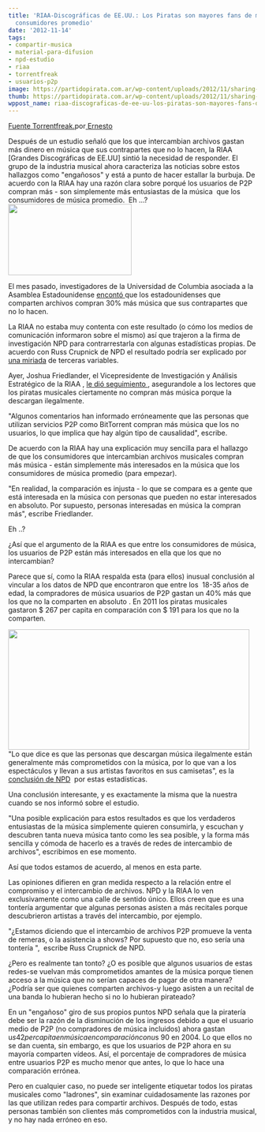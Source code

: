 ```yaml
---
title: 'RIAA-Discográficas de EE.UU.: Los Piratas son mayores fans de música que los
  consumidores promedio'
date: '2012-11-14'
tags:
- compartir-musica
- material-para-difusion
- npd-estudio
- riaa
- torrentfreak
- usuarios-p2p
image: https://partidopirata.com.ar/wp-content/uploads/2012/11/sharing-caring.jpg
thumb: https://partidopirata.com.ar/wp-content/uploads/2012/11/sharing-caring-150x144.jpg
wppost_name: riaa-discograficas-de-ee-uu-los-piratas-son-mayores-fans-de-musica-que-los-consumidores-promedio
---
```


<a href="https://torrentfreak.com/riaa-pirates-are-bigger-music-fans-than-average-consumers-121113/" target="_blank">Fuente Torrentfreak.</a>por<a title="Posts by Ernesto" href="https://torrentfreak.com/author/ernesto/" rel="author"> Ernesto</a>

Después de un estudio señaló que los que intercambian archivos gastan más dinero en música que sus contrapartes que no lo hacen, la RIAA [Grandes Discográficas de EE.UU] sintió la necesidad de responder. El grupo de la industria musical ahora caracteriza las noticias sobre estos hallazgos como "engañosos" y está a punto de hacer estallar la burbuja. De acuerdo con la RIAA hay una razón clara sobre porqué los usuarios de P2P compran más - son simplemente más entusiastas de la música  que los consumidores de música promedio.  Eh ...?
<a href="https://partidopirata.com.ar/wp-content/uploads/2012/11/sharing-caring.jpg"><img class="alignright size-full wp-image-7387" title="sharing-caring" src="https://partidopirata.com.ar/wp-content/uploads/2012/11/sharing-caring.jpg" alt="" width="250" height="144" /></a>

El mes pasado, investigadores de la Universidad de Columbia asociada a la Asamblea Estadounidense <a href="http://torrentfreak.com/file-sharers-buy-30-more-music-than-non-p2p-peers-121015/">encont</a><a href="http://torrentfreak.com/file-sharers-buy-30-more-music-than-non-p2p-peers-121015/">ó </a> que los estadounidenses que comparten archivos compran 30% más música que sus contrapartes que no lo hacen.

La RIAA no estaba muy contenta con este resultado (o cómo los medios de comunicación informaron sobre el mismo) así que trajeron a la firma de investigación NPD para contrarrestarla con algunas estadísticas propias. De acuerdo con Russ Crupnick de NPD el resultado podría ser explicado por <a href="https://www.npdgroupblog.com/driving-under-the-influence/">una miriada</a> de terceras variables.

Ayer, Joshua Friedlander, el Vicepresidente de Investigación y Análisis Estratégico de la RIAA , <a href="http://www.riaa.com/blog.php?content_selector=riaa-news-blog&amp;blog_selector=How-To-Evaluate-Illegal-Downloading-Metrics&amp;news_month_filter=11&amp;news_year_filter=2012"> le dió seguimiento </a>, asegurandole a los lectores que los piratas musicales ciertamente no compran más música porque la descargan ilegalmente.

"Algunos comentarios han informado erróneamente que las personas que utilizan servicios P2P como BitTorrent compran más música que los no usuarios, lo que implica que hay algún tipo de causalidad", escribe.

De acuerdo con la RIAA hay una explicación muy sencilla para el hallazgo de que los consumidores que intercambian archivos musicales compran más música - están simplemente más interesados en la música que los consumidores de música promedio (para empezar).

"En realidad, la comparación es injusta - lo que se compara es a gente que está interesada en la música con personas que pueden no estar interesados en absoluto. Por supuesto, personas interesadas en música la compran más", escribe Friedlander.

Eh ..?

¿Así que el argumento de la RIAA es que entre los consumidores de música, los usuarios de P2P están más interesados en ella que los que no intercambian?

Parece que sí, como la RIAA respalda esta (para ellos) inusual conclusión al vincular a los datos de NPD que encontraron que entre los  18-35 años de edad, la compradores de música usuarios de P2P gastan un 40% más que los que no la comparten en absoluto . En 2011 los piratas musicales gastaron $ 267 per capita en comparación con $ 191 para los que no la comparten.

<a href="https://partidopirata.com.ar/wp-content/uploads/2012/11/npd-stats.jpg"><img class="aligncenter size-full wp-image-7388" title="npd-stats" src="https://partidopirata.com.ar/wp-content/uploads/2012/11/npd-stats.jpg" alt="" width="489" height="244" /></a>"Lo que dice es que las personas que descargan música ilegalmente están generalmente más comprometidos con la música, por lo que van a los espectáculos y llevan a sus artistas favoritos en sus camisetas", es la <a href="https://www.npdgroupblog.com/driving-under-the-influence/"> conclusión de NPD</a>  por estas estadísticas.

Una conclusión interesante, y es exactamente la misma que la nuestra cuando se nos informó sobre el estudio.

"Una posible explicación para estos resultados es que los verdaderos entusiastas de la música simplemente quieren consumirla, y escuchan y descubren tanta nueva música tanto como les sea posible, y la forma más sencilla y cómoda de hacerlo es a través de redes de intercambio de archivos", escribimos en ese momento.

Así que todos estamos de acuerdo, al menos en esta parte.

Las opiniones difieren en gran medida respecto a la relación entre el compromiso y el intercambio de archivos. NPD y la RIAA lo ven exclusivamente como una calle de sentido único. Ellos creen que es una tontería argumentar que algunas personas asisten a más recitales porque descubrieron artistas a través del intercambio, por ejemplo.

"¿Estamos diciendo que el intercambio de archivos P2P promueve la venta de remeras, o la asistencia a shows? Por supuesto que no, eso sería una tontería ",  escribe Russ Crupnick de NPD.

¿Pero es realmente tan tonto? ¿O es posible que algunos usuarios de estas redes-se vuelvan más comprometidos amantes de la música porque tienen acceso a la música que no serían capaces de pagar de otra manera? ¿Podría ser que quienes comparten archivos-y luego asisten a un recital de una banda lo hubieran hecho si no lo hubieran pirateado?

En un "engañoso" giro de sus propios puntos NPD señala que la piratería debe ser la razón de la disminución de los ingresos debido a que el usuario medio de P2P (no compradores de música incluidos) ahora gastan u$s 42 per capita en música en comparación con u$s 90 en 2004. Lo que ellos no se dan cuenta, sin embargo, es que los usuarios de P2P ahora en su mayoría comparten vídeos. Así, el porcentaje de compradores de música entre usuarios P2P es mucho menor que antes, lo que lo hace una comparación errónea.

Pero en cualquier caso, no puede ser inteligente etiquetar todos los piratas musicales como "ladrones", sin examinar cuidadosamente las razones por las que utilizan redes para compartir archivos. Después de todo, estas personas también son clientes más comprometidos con la industria musical, y no hay nada erróneo en eso.
